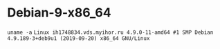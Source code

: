 # Debian-9-x86_64

`uname -a`
`Linux ih1748834.vds.myihor.ru 4.9.0-11-amd64 #1 SMP Debian 4.9.189-3+deb9u1 (2019-09-20) x86_64 GNU/Linux`
